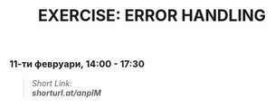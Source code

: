<h1 align="center">EXERCISE: ERROR HANDLING</h1>
    <br>

<h3>11-ти февруари, 14:00 - 17:30</h3>

<blockquote>
    <i>
        Short Link: <br> 
        <b>
            shorturl.at/anpIM
        </b> 
    </i>
</blockquote>
